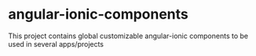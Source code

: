 # angular-ionic-components
This project contains global customizable angular-ionic components to be used in several apps/projects
